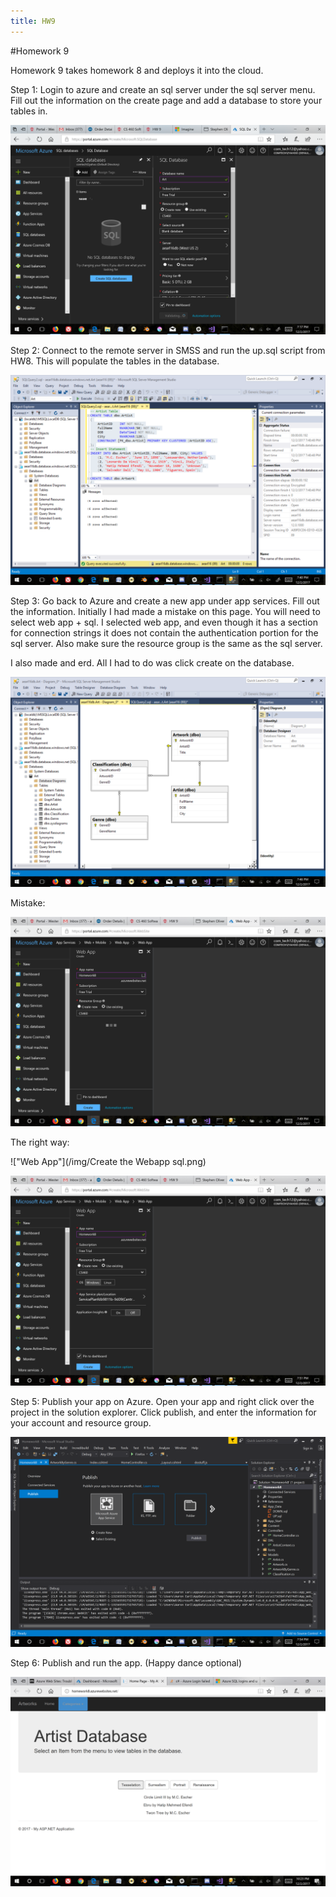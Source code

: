 ```yaml
---
title: HW9
---
```

#Homework 9

Homework 9 takes homework 8 and deploys it into the cloud.

Step 1: Login to azure and create an sql server under the sql server menu. Fill out the information on the create page and add a database to store your tables in.

!["Create Server"](/img/dbDash.png)

Step 2: Connect to the remote server in SMSS and run the up.sql script from HW8. This will populate the tables in the database.

!["SMSS"](/img/uploaddb.png)

Step 3: Go back to Azure and create a new app under app services. Fill out the information. Initially I had made a mistake on this page. You will need to select web app + sql. I selected web app, and even though it has a section for connection strings it does not contain the authentication portion for the sql server. Also make sure the resource group is the same as the sql server.

I also made and erd. All I had to do was click create on the database.

!["ERD"](/img/erd.png)

Mistake:

!["Mistake"](/img/CreateApp.png)

The right way:

!["Web App"](/img/Create the Webapp sql.png)

!["App Options"](/img/AppOptions.png)

Step 5: Publish your app on Azure. Open your app and right click over the project in the solution explorer. Click publish, and enter the information for your account and resource group.

!["Publish"](/img/PublishOptions.png)

Step 6: Publish and run the app. (Happy dance optional)

!["App"](/img/Deployed.png)